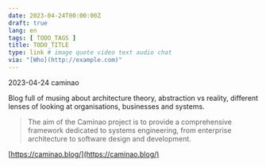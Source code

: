 ```yaml
---
date: 2023-04-24T00:00:00Z
draft: true
lang: en
tags: [ TODO_TAGS ]
title: TODO_TITLE
type: link # image quote video text audio chat
via: "[Who](http://example.com)"
---
```



2023-04-24 caminao


Blog full of musing about architecture theory, abstraction vs reality, different lenses of looking at organisations, businesses and systems.

> The aim of the Caminao project is to provide a comprehensive framework dedicated to systems engineering, from enterprise architecture to software design and development.

[https://caminao.blog/](https://caminao.blog/)

